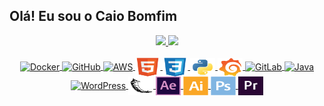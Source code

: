 ## Olá! Eu sou o Caio Bomfim

<div align="center">
  <a href="https://github.com/caaiobomfim">
  <img height="150em" src="https://github-readme-stats.vercel.app/api?username=caaiobomfim&show_icons=true&title_color=4ED0C1&bg_color=13262F&icon_color=E75A0D&text_color=E0EFDE&hide_border=true&include_all_commits=true&count_private=true"/>
  <img height="150em" src="https://github-readme-stats.vercel.app/api/top-langs/?username=caaiobomfim&layout=compact&langs_count=7&theme=cobalt&hide_border=true&title_color=4ED0C1&bg_color=13262F&icon_color=E75A0D&text_color=E0EFDE"/>
</div>
<div align="center" valign="top"><br>
  <img align="center" alt="Docker" height="30" width="40" src="https://icongr.am/devicon/docker-original-wordmark.svg">
  <img align="center" alt="GitHub" height="30" width="40" src="https://icongr.am/devicon/github-original-wordmark.svg?size=128&color=bababa">
  <img align="center" alt="AWS" height="30" width="40" src="https://icongr.am/devicon/amazonwebservices-original.svg">
  <img align="center" alt="HTML" height="30" width="40" src="https://raw.githubusercontent.com/devicons/devicon/master/icons/html5/html5-original.svg">
  <img align="center" alt="CSS" height="30" width="40" src="https://raw.githubusercontent.com/devicons/devicon/master/icons/css3/css3-original.svg">
  <img align="center" alt="Python" height="30" width="40" src="https://raw.githubusercontent.com/devicons/devicon/master/icons/python/python-original.svg">
  <img align="center" alt="Grafana" height="30" width="40" src="https://github.com/devicons/devicon/blob/master/icons/grafana/grafana-original.svg">
  <img align="center" alt="GitLab" height="30" width="40" src="https://icongr.am/devicon/gitlab-original.svg">
  <img align="center" alt="Java" height="30" width="40" src="https://icongr.am/devicon/java-original.svg">
  <img align="center" alt="WordPress" height="30" width="40" src="https://icongr.am/devicon/wordpress-plain.svg">
  <img align="center" alt="Flask" height="30" width="40" src="https://github.com/devicons/devicon/blob/master/icons/flask/flask-original.svg">
  <img align="center" alt="AfterEffects" height="30" width="40" src="https://github.com/devicons/devicon/blob/master/icons/aftereffects/aftereffects-original.svg">
  <img align="center" alt="Illustrator" height="30" width="40" src="https://github.com/devicons/devicon/blob/master/icons/illustrator/illustrator-plain.svg">
  <img align="center" alt="Photoshop" height="30" width="40" src="https://github.com/devicons/devicon/blob/master/icons/photoshop/photoshop-plain.svg">
  <img align="center" alt="PremierePro" height="30" width="40" src="https://github.com/devicons/devicon/blob/master/icons/premierepro/premierepro-plain.svg">
</div>

##
